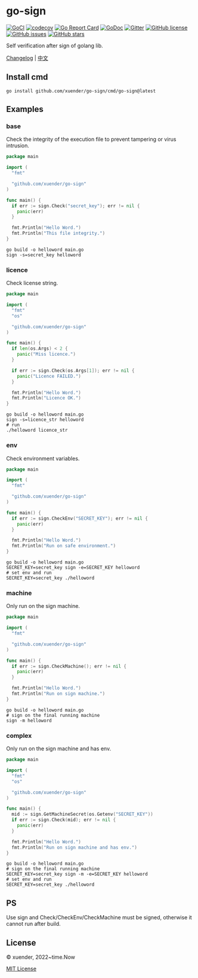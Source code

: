 # go-sign

[![GoCI](https://github.com/xuender/go-sign/workflows/Go/badge.svg)](https://github.com/xuender/go-sign/actions)
[![codecov](https://codecov.io/gh/xuender/go-sign/branch/main/graph/badge.svg?token=QL31K7FRZ6)](https://codecov.io/gh/xuender/go-sign)
[![Go Report Card](https://goreportcard.com/badge/github.com/xuender/go-sign)](https://goreportcard.com/report/github.com/xuender/go-sign)
[![GoDoc](https://godoc.org/github.com/xuender/go-sign?status.svg)](https://pkg.go.dev/github.com/xuender/go-sign)
[![Gitter](https://badges.gitter.im/xuender-go-sign/community.svg)](https://gitter.im/xuender-go-sign/community?utm_source=badge&utm_medium=badge&utm_campaign=pr-badge)
[![GitHub license](https://img.shields.io/github/license/xuender/go-sign)](https://github.com/xuender/go-sign/blob/main/LICENSE)
[![GitHub issues](https://img.shields.io/github/issues/xuender/go-sign)](https://github.com/xuender/go-sign/issues)
[![GitHub stars](https://img.shields.io/github/stars/xuender/go-sign)](https://github.com/xuender/go-sign/stargazers)

Self verification after sign of golang lib.

[Changelog](http://github.com/xuender/go-sign/blob/master/History.md) | [中文](http://github.com/xuender/go-sign/blob/master/README_CN.md)

## Install cmd

```shell
go install github.com/xuender/go-sign/cmd/go-sign@latest
```

## Examples

### base

Check the integrity of the execution file to prevent tampering or virus intrusion.

```go
package main

import (
  "fmt"

  "github.com/xuender/go-sign"
)

func main() {
  if err := sign.Check("secret_key"); err != nil {
    panic(err)
  }

  fmt.Println("Hello Word.")
  fmt.Println("This file integrity.")
}
```

```shell
go build -o helloword main.go
sign -s=secret_key helloword
```

### licence

Check license string.

```go
package main

import (
  "fmt"
  "os"

  "github.com/xuender/go-sign"
)

func main() {
  if len(os.Args) < 2 {
    panic("Miss licence.")
  }

  if err := sign.Check(os.Args[1]); err != nil {
    panic("Licence FAILED.")
  }

  fmt.Println("Hello Word.")
  fmt.Println("Licence OK.")
}
```

```shell
go build -o helloword main.go
sign -s=licence_str helloword
# run
./helloword licence_str
```

### env

Check environment variables.

```go
package main

import (
  "fmt"

  "github.com/xuender/go-sign"
)

func main() {
  if err := sign.CheckEnv("SECRET_KEY"); err != nil {
    panic(err)
  }

  fmt.Println("Hello Word.")
  fmt.Println("Run on safe environment.")
}
```

```shell
go build -o helloword main.go
SECRET_KEY=secret_key sign -e=SECRET_KEY helloword
# set env and run
SECRET_KEY=secret_key ./helloword
```

### machine

Only run on the sign machine.

```go
package main

import (
  "fmt"

  "github.com/xuender/go-sign"
)

func main() {
  if err := sign.CheckMachine(); err != nil {
    panic(err)
  }

  fmt.Println("Hello Word.")
  fmt.Println("Run on sign machine.")
}
```

```shell
go build -o helloword main.go
# sign on the final running machine
sign -m helloword
```

### complex

Only run on the sign machine and has env.

```go
package main

import (
  "fmt"
  "os"

  "github.com/xuender/go-sign"
)

func main() {
  mid := sign.GetMachineSecret(os.Getenv("SECRET_KEY"))
  if err := sign.Check(mid); err != nil {
    panic(err)
  }

  fmt.Println("Hello Word.")
  fmt.Println("Run on sign machine and has env.")
}
```

```shell
go build -o helloword main.go
# sign on the final running machine
SECRET_KEY=secret_key sign -m -e=SECRET_KEY helloword
# set env and run
SECRET_KEY=secret_key ./helloword
```

## PS

Use  sign and Check/CheckEnv/CheckMachine must be signed, otherwise it cannot run after build.

## License

© xuender, 2022~time.Now

[MIT License](https://github.com/xuender/go-sign/blob/master/License)
